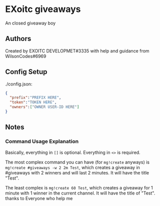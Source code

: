 # EXoitc giveaways
An closed giveaway boy
## Authors
Created by EXOITC DEVELOPMET#3335 with help and guidance from WilsonCodes#6969
## Config Setup
./config.json:
```json
{
  "prefix":"PREFIX HERE",
  "token":"TOKEN HERE",
  "owners":["OWNER USER-ID HERE"]
}
```
## Notes

### Command Usage Explanation
Basically, everything in `[]` is optional. Everything in `<>` is required.

The most complex command you can have (for `mg!create` anyways) is `mg!create #giveaways -w 2 2m Test`, which creates a giveaway in #giveaways with 2 winners and will last 2 minutes. It will have the title "Test".

The least complex is `mg!create 60 Test`, which creates a giveaway for 1 minute with 1 winner in the current channel. It will have the title of "Test".
thanks to Everyone who help me 
